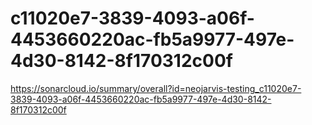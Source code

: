 # c11020e7-3839-4093-a06f-4453660220ac-fb5a9977-497e-4d30-8142-8f170312c00f
https://sonarcloud.io/summary/overall?id=neojarvis-testing_c11020e7-3839-4093-a06f-4453660220ac-fb5a9977-497e-4d30-8142-8f170312c00f
